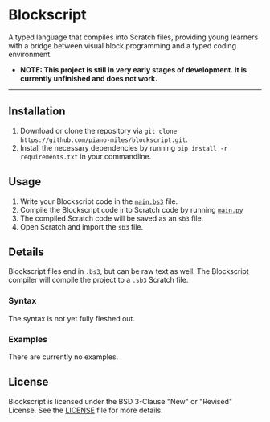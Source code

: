 # Blockscript

A typed language that compiles into Scratch files, providing young learners with a bridge between visual block programming and a typed coding environment.

- **NOTE: This project is still in very early stages of development. It is currently unfinished and does not work.**

---

## Installation

1. Download or clone the repository via `git clone https://github.com/piano-miles/blockscript.git`.
2. Install the necessary dependencies by running `pip install -r requirements.txt` in your commandline.

## Usage

1. Write your Blockscript code in the [`main.bs3`](main.bs3) file.
2. Compile the Blockscript code into Scratch code by running [`main.py`](main.py)
3. The compiled Scratch code will be saved as an `sb3` file.
4. Open Scratch and import the `sb3` file.

## Details

Blockscript files end in `.bs3`, but can be raw text as well. The Blockscript compiler will compile the project to a `.sb3` Scratch file.

### Syntax

The syntax is not yet fully fleshed out.

### Examples

There are currently no examples.

## License

Blockscript is licensed under the BSD 3-Clause "New" or "Revised" License. See the [LICENSE](LICENSE) file for more details.
